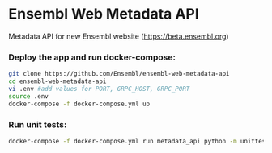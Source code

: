 # Ensembl Web Metadata API
Metadata API for new Ensembl website (https://beta.ensembl.org)

### Deploy the app and run docker-compose:
```bash
git clone https://github.com/Ensembl/ensembl-web-metadata-api
cd ensembl-web-metadata-api
vi .env #add values for PORT, GRPC_HOST, GRPC_PORT
source .env
docker-compose -f docker-compose.yml up
```

### Run unit tests:
```bash
docker-compose -f docker-compose.yml run metadata_api python -m unittest
```
 
